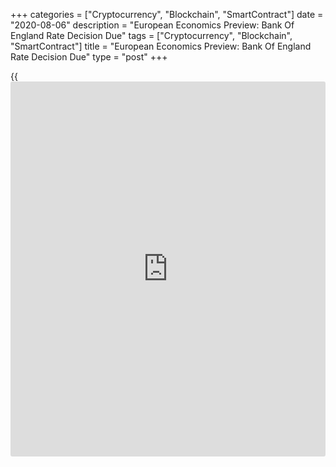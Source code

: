 +++
categories = ["Cryptocurrency", "Blockchain", "SmartContract"]
date = "2020-08-06"
description = "European Economics Preview: Bank Of England Rate Decision Due"
tags = ["Cryptocurrency", "Blockchain", "SmartContract"]
title = "European Economics Preview: Bank Of England Rate Decision Due"
type = "post"
+++

{{<iframe id="large-banner" src="https://www.bounty.group/#slide=23.0" width="100%" height="600" scrolling="no" style="border: 0px solid rgb(216, 221, 230); border-radius: 3px;">}}

The Bank of England is expected to keep its key interest rate and
quantitative easing unchanged on Thursday.  
  
The monetary [policy](https://www.fintechee.com/policy/) announcement is due at 2.00 am ET. After expanding
the QE by GBP 100 billion in June, [markets][1] expect the bank to hold
the programme at GBP 745 billion and the interest rate at a historic low
of 0.10 percent.

In the quarterly monetary [policy](https://www.fintechee.com/policy/) report, to be released with the
monetary [policy](https://www.fintechee.com/policy/) report, the bank is expected to forecast a slow economic
recovery from the [coronavirus][2] pandemic.

At 2.00 am ET, Destatis is scheduled to release Germany's industrial
orders data. Industrial orders are expected to grow 10.1 percent on
month in June, slower than the 10.4 percent rise in May.

At 3.00 am ET, industrial production and foreign trade figures are due
from the Czech Republic. Economists forecast production to shrink 14.3
percent on year in June, slower than the 25.7 percent decline in May.

In the meantime, industrial output data is due from Hungary. Output is
seen falling 11 percent in June versus a 30.7 percent decrease in May.

Half an hour later, IHS Markit releases Germany's construction PMI data.

At 4.00 am ET, industrial output data is due from Italy. Economists
forecast production to grow moderately by 5.1 percent on month after
surging 42.1 percent in May.

At 4.30 am ET, UK IHS Markit/CIPS construction PMI data is due. The PMI
is forecast to rise to 57.0 in July from 55.3 in June.

At 8.30 am ET, the Czech National Bank interest rate announcement is
due. The bank is expected to hold its key rate at 0.25 percent.

For comments and feedback [contact](https://www.playgroundfx.com/contact/): editorial@rtt[news](https://www.letsplayfx.com/blog/forex-news-website/).com

[Economic News][3]

 **What parts of the world are seeing the best (and worst) economic
performances lately? Click[here][4] to check out our [Econ Scorecard][4]
and find out! See up-to-the-moment [ranking](https://www.playgroundfx.com/blog/crypto-exchange-ranking/)s for the best and worst
performers in [GDP][5], [unemployment rate][6], [inflation][7] and much
more.**

   1. www.rtt[news](https://www.letsplayfx.com/blog/forex-news-website/).com/Content/Markets.aspx
   2. www.rtt[news](https://www.letsplayfx.com/blog/forex-news-website/).com/list/coronavirus.aspx
   3. www.rtt[news](https://www.letsplayfx.com/blog/forex-news-website/).com/Content/EconomicNews.aspx
   4. www.rtt[news](https://www.letsplayfx.com/blog/forex-news-website/).com/economic-scorecard/world-rank/PPI/highest-performance.aspx
   5. www.rtt[news](https://www.letsplayfx.com/blog/forex-news-website/).com/economic-scorecard/world-rank/GDP/highest-performance.aspx
   6. www.rtt[news](https://www.letsplayfx.com/blog/forex-news-website/).com/economic-scorecard/world-rank/unemployment-rate/lowest-performance.aspx
   7. www.rtt[news](https://www.letsplayfx.com/blog/forex-news-website/).com/economic-scorecard/world-rank/CPI/highest-performance.aspx
